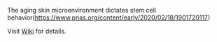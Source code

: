 The aging skin microenvironment dictates stem cell behavior(https://www.pnas.org/content/early/2020/02/18/1901720117)

Visit [Wiki](https://github.com/nyuhuyang/scRNAseq-MouseSkinEpithelia/wiki/The-aging-skin-microenvironment-dictates-stem-cell-behavior) for details.
